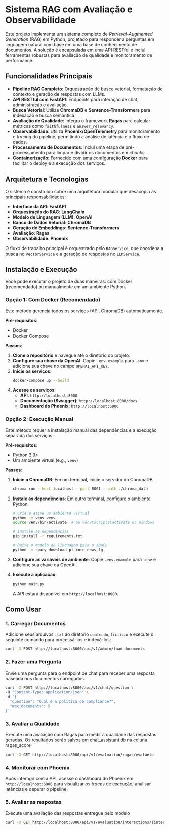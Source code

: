 # Sistema RAG com Avaliação e Observabilidade

Este projeto implementa um sistema completo de *Retrieval-Augmented Generation* (RAG) em Python, projetado para responder a perguntas em linguagem natural com base em uma base de conhecimento de documentos. A solução é encapsulada em uma API RESTful e inclui ferramentas robustas para avaliação de qualidade e monitoramento de performance.

## Funcionalidades Principais

-   **Pipeline RAG Completo**: Orquestração de busca vetorial, formatação de contexto e geração de respostas com LLMs.
-   **API RESTful com FastAPI**: Endpoints para interação de chat, administração e avaliação.
-   **Busca Vetorial**: Utiliza **ChromaDB** e **Sentence-Transformers** para indexação e busca semântica.
-   **Avaliação de Qualidade**: Integra o framework **Ragas** para calcular métricas como `faithfulness` e `answer_relevancy`.
-   **Observabilidade**: Utiliza **Phoenix/OpenTelemetry** para monitoramento e *tracing* do pipeline, permitindo a análise de latência e o fluxo de dados.
-   **Processamento de Documentos**: Inclui uma etapa de pré-processamento para limpar e dividir os documentos em *chunks*.
-   **Containerização**: Fornecido com uma configuração **Docker** para facilitar o deploy e a execução dos serviços.

## Arquitetura e Tecnologias

O sistema é construído sobre uma arquitetura modular que desacopla as principais responsabilidades:

-   **Interface da API**: **FastAPI**
-   **Orquestração do RAG**: **LangChain**
-   **Modelo de Linguagem (LLM)**: **OpenAI**
-   **Banco de Dados Vetorial**: **ChromaDB**
-   **Geração de Embeddings**: **Sentence-Transformers**
-   **Avaliação**: **Ragas**
-   **Observabilidade**: **Phoenix**

O fluxo de trabalho principal é orquestrado pelo `RAGService`, que coordena a busca no `VectorService` e a geração de respostas no `LLMService`.

## Instalação e Execução

Você pode executar o projeto de duas maneiras: com Docker (recomendado) ou manualmente em um ambiente Python.

### Opção 1: Com Docker (Recomendado)

Este método gerencia todos os serviços (API, ChromaDB) automaticamente.

**Pré-requisitos**:
-   Docker
-   Docker Compose

**Passos**:

1.  **Clone o repositório** e navegue até o diretório do projeto.
2.  **Configure sua chave da OpenAI**: Copie `.env.example` para `.env` e adicione sua chave no campo `OPENAI_API_KEY`.
3.  **Inicie os serviços**:
    ```bash
    docker-compose up --build
    ```
4.  **Acesse os serviços**:
    -   **API**: `http://localhost:8000`
    -   **Documentação (Swagger)**: `http://localhost:8000/docs`
    -   **Dashboard do Phoenix**: `http://localhost:6006`

### Opção 2: Execução Manual

Este método requer a instalação manual das dependências e a execução separada dos serviços.

**Pré-requisitos**:
-   Python 3.9+
-   Um ambiente virtual (e.g., `venv`)

**Passos**:

1.  **Inicie o ChromaDB**: Em um terminal, inicie o servidor do ChromaDB.
    ```bash
    chroma run --host localhost --port 8001 --path ./chroma_data
    ```

2.  **Instale as dependências**: Em outro terminal, configure o ambiente Python.
    ```bash
    # Crie e ative um ambiente virtual
    python -m venv venv
    source venv/bin/activate  # ou venv\Scripts\activate no Windows

    # Instale as dependências
    pip install -r requirements.txt

    # Baixe o modelo de linguagem para o spaCy
    python -m spacy download pt_core_news_lg
    ```

3.  **Configure as variáveis de ambiente**: Copie `.env.example` para `.env` e adicione sua chave da OpenAI.

4.  **Execute a aplicação**:
    ```bash
    python main.py
    ```
    A API estará disponível em `http://localhost:8000`.

## Como Usar

### 1. Carregar Documentos

Adicione seus arquivos `.txt` ao diretório `conteudo_ficticio` e execute o seguinte comando para processá-los e indexá-los:

```bash
curl -X POST http://localhost:8000/api/v1/admin/load-documents
```

### 2. Fazer uma Pergunta

Envie uma pergunta para o endpoint de chat para receber uma resposta baseada nos documentos carregados.

```bash
curl -X POST http://localhost:8000/api/v1/chat/question \
-H "Content-Type: application/json" \
-d '{
  "question": "Qual é a política de compliance?",
  "max_documents": 5
}'
```

### 3. Avaliar a Qualidade

Execute uma avaliação com Ragas para medir a qualidade das respostas geradas. Os resultados serão salvos em chat_assistant.db na coluna ragas_score

```bash
curl -X GET http://localhost:8000/api/v1/evaluation/ragas/evaluete
```

### 4. Monitorar com Phoenix

Após interagir com a API, acesse o dashboard do Phoenix em `http://localhost:6006` para visualizar os *traces* de execução, analisar latências e depurar o pipeline.

### 5. Avaliar as respostas
Execute uma avaliação das respostas entregue pelo modelo

```bash
curl -X GET http://localhost:8000/api/v1/evaluation/interactions/{interaction_id}/feedback
```



